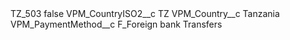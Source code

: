 <?xml version="1.0" encoding="UTF-8"?>
<CustomMetadata xmlns="http://soap.sforce.com/2006/04/metadata" xmlns:xsi="http://www.w3.org/2001/XMLSchema-instance" xmlns:xsd="http://www.w3.org/2001/XMLSchema">
    <label>TZ_503</label>
    <protected>false</protected>
    <values>
        <field>VPM_CountryISO2__c</field>
        <value xsi:type="xsd:string">TZ</value>
    </values>
    <values>
        <field>VPM_Country__c</field>
        <value xsi:type="xsd:string">Tanzania</value>
    </values>
    <values>
        <field>VPM_PaymentMethod__c</field>
        <value xsi:type="xsd:string">F_Foreign bank Transfers</value>
    </values>
</CustomMetadata>
